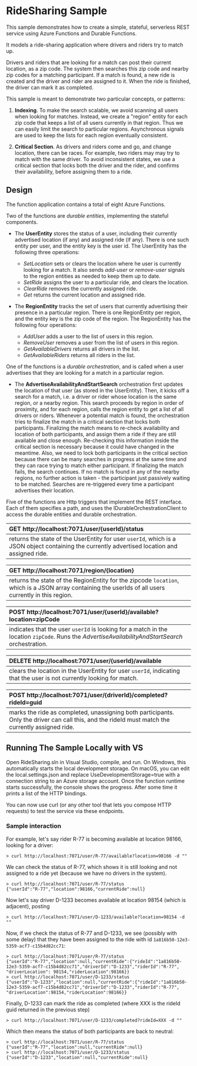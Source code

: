 ﻿# RideSharing Sample

This sample demonstrates how to create a simple, stateful, serverless REST service using Azure Functions and Durable Functions.

It models a ride-sharing application where drivers and riders try to match up.

Drivers and riders that are looking for a match can post their current location, as a zip code. The system then searches this zip code and nearby zip codes for a matching participant. If a match is found, a new ride is created and the driver and rider are assigned to it. When the ride is finished, the driver can mark it as completed.

This sample is meant to demonstrate two particular concepts, or patterns:

1. **Indexing**. To make the search scalable, we avoid scanning all users when looking for matches. Instead, we create a "region" entity for each zip code that keeps a list of all users currently in that region. Thus we can easily limit the search to particular regions. Asynchronous signals are used to keep the lists for each region eventually consistent.

2. **Critical Section**. As drivers and riders come and go, and change location, there can be races. For example, two riders may
may try to match with the same driver. To avoid inconsistent states, we use a critical section that locks
 both the driver and the rider, and confirms their availability, before assigning them to a ride.

## Design

The function application contains a total of eight Azure Functions.

Two of the functions are *durable entities*, implementing the stateful components.

- The **UserEntity** stores the status of a user, including their currently advertised location (if any) and assigned ride (if any). There is one such entity per user, and the entity key is the user id. The UserEntity has the following three operations:
  - *SetLocation* sets or clears the location where he user is currently looking for a match. It also sends *add-user* or *remove-user* signals to the region entities as needed to keep them up to date.
  - *SetRide* assigns the user to a particular ride, and clears the location.
  - *ClearRide* removes the currently assigned ride.
  - *Get* returns the current location and assigned ride.

- The **RegionEntity** tracks the set of users that currently advertising their presence in a particular region. There is one RegionEntity per region, and the entity key is the zip code of the region. The RegionEntity has the following four operations:
  - *AddUser* adds a user to the list of users in this region.
  - *RemoveUser* removes a user from the list of users in this region.
  - *GetAvailableDrivers* returns all drivers in the list.
  - *GetAvailableRiders* returns all riders in the list.

One of the functions is a *durable orchestration*, and is called when a user advertises that they are looking for a match
in a particular region.

  - The **AdvertiseAvailabilityAndStartSearch** orchestration first updates the location of that user (as stored in the UserEntity). Then, it
    kicks off a search for a match, i.e. a driver or rider whose location is the same region, or a nearby region. This search 
    proceeds by region in order of proximity, and for each region, calls the region entity to get a list of all drivers or riders. 
    Whenever a potential match is found, the orchestration tries to finalize the match in a critical section that locks both participants.
    Finalizing the match means to re-check availability and location of both participants, and
    assign them a ride if they are still available and close enough. 
    Re-checking this information inside the critical section is necessary because it could have changed in
    the meantime. Also, we need to lock both participants in the critical section
    because there can be many searches in progress at the same time and they can race trying to match either participant.
    If finalizing the match fails, the search continues. 
    If no match is found in any of the nearby regions, no further action is taken - the participant just passively
    waiting to be matched. Searches are re-triggered every time a participant advertises their location.

Five of the functions are Http triggers that implement the REST interface. Each of them specifies a path, and uses
the IDurableOrchestrationClient to access the durable entities and durable orchestration. 

| GET http://localhost:7071/user/{userId}/status |
|:---|
| returns the state of the UserEntity for user `userId`,  which is a JSON object containing the currently advertised location and assigned ride.  |

| GET http://localhost:7071/region/{location} |
|:---|
| returns the state of the RegionEntity for the zipcode `location`, which is a JSON array containing the userIds of all users currently in this region.|

| POST http://localhost:7071/user/{userId}/available?location=zipCode |
|:---|
| indicates that the user `userId` is looking for a match in the location `zipCode`. Runs the *AdvertiseAvailabilityAndStartSearch* orchestration.|

| DELETE http://localhost:7071/user/{userId}/available |
|:---|
| clears the location in the UserEntity for user `userId`, indicating that the user is not currently looking for match.|

| POST http://localhost:7071/user/{driverId}/completed?rideId=guid |
|:---|
| marks the ride as completed, unassigning both participants. Only the driver can call this, and the rideId must match the currently assigned ride.|

## Running The Sample Locally with VS

Open RideSharing.sln in Visual Studio, compile, and run.
On Windows, this automatically starts the local development storage. On macOS, you can edit the local.settings.json and replace UseDevelopmentStorage=true with a connection string to an Azure storage account.
Once the function runtime starts successfully, the console shows the progress. After some time it prints a list of the HTTP bindings.

You can now use curl (or any other tool that lets you compose HTTP requests) to test the service via these endpoints.

### Sample interaction

For example, let's say rider R-77 is becoming available at location 98166, looking for a driver:

    > curl http://localhost:7071/user/R-77/available?location=98166 -d ""

We can check the status of R-77, which shows it is still looking and not assigned to a ride yet (because we have no drivers in the system).

    > curl http://localhost:7071/user/R-77/status
    {"userId":"R-77","location":98166,"currentRide":null}

Now let's say driver D-1233 becomes available at location 98154 (which is adjacent), posting

    > curl http://localhost:7071/user/D-1233/available?location=98154 -d ""

Now, if we check the status of R-77 and D-1233, we see (possibly with some delay) that they have been assigned to the ride with id `1a816b50-12e3-5359-acf7-c15b4d82cc71`:

    > curl http://localhost:7071/user/R-77/status
    {"userId":"R-77","location":null,"currentRide":{"rideId":"1a816b50-12e3-5359-acf7-c15b4d82cc71","driverId":"D-1233","riderId":"R-77", "driverLocation": 98154,"riderLocation":98166}}
    > curl http://localhost:7071/user/D-1233/status
    {"userId":"D-1233","location":null,"currentRide":{"rideId":"1a816b50-12e3-5359-acf7-c15b4d82cc71","driverId":"D-1233","riderId":"R-77", "driverLocation":98154,"riderLocation":98166}}

Finally, D-1233 can mark the ride as completed (where XXX is the rideId guid returned in the previous step)

    > curl http://localhost:7071/user/D-1233/completed?rideId=XXX -d ""

Which then means the status of both participants are back to neutral:

    > curl http://localhost:7071/user/R-77/status
    {"userId":"R-77","location":null,"currentRide":null}
    > curl http://localhost:7071/user/D-1233/status
    {"userId":"D-1233","location":null,"currentRide":null}

